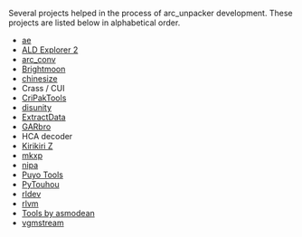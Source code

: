 Several projects helped in the process of arc\_unpacker development. These
projects are listed below in alphabetical order.

- [ae](https://github.com/dsp2003/ae)
- [ALD Explorer 2](http://www.hongfire.com/forum/showthread.php/423698)
- [arc_conv](https://github.com/dsp2003/arc_conv)
- [Brightmoon](http://touhou.wikia.com/wiki/Brightmoon)
- [chinesize](https://github.com/regomne/chinesize)
- Crass / CUI
- [CriPakTools](https://github.com/esperknight/CriPakTools)
- [disunity](https://github.com/ata4/disunity)
- [ExtractData](https://github.com/lioncash/ExtractData)
- [GARbro](https://github.com/morkt/GARbro)
- HCA decoder
- [Kirikiri Z](https://github.com/krkrz/krkrz)
- [mkxp](https://github.com/Ancurio/mkxp)
- [nipa](https://github.com/Wilhansen/nipa)
- [Puyo Tools](https://github.com/nickworonekin/puyotools)
- [PyTouhou](http://pytouhou.linkmauve.fr/)
- [rldev](https://github.com/eglaysher/rldev)
- [rlvm](https://github.com/eglaysher/rlvm)
- [Tools by asmodean](http://asmodean.reverse.net/pages/tools_index.html)
- [vgmstream](https://github.com/kode54/vgmstream)
